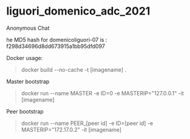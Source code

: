 # liguori_domenico_adc_2021
Anonymous Chat

he MD5 hash for domenicoliguori-07 is : f298d34696d8dd673915a1bb95dfd097




Docker usage:
> docker build --no-cache -t [imagename] .


Master bootstrap
> docker run --name MASTER -e ID=0 -e MASTERIP="127.0.0.1" -it [imagename]

Peer bootstrap
> docker run --name PEER_[peer id] -e ID=[peer id] -e MASTERIP="172.17.0.2" -it [imagename]